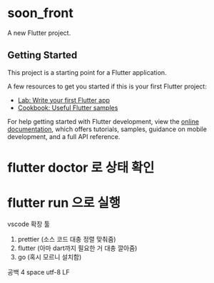 # soon_front

A new Flutter project.

## Getting Started

This project is a starting point for a Flutter application.

A few resources to get you started if this is your first Flutter project:

- [Lab: Write your first Flutter app](https://docs.flutter.dev/get-started/codelab)
- [Cookbook: Useful Flutter samples](https://docs.flutter.dev/cookbook)

For help getting started with Flutter development, view the
[online documentation](https://docs.flutter.dev/), which offers tutorials,
samples, guidance on mobile development, and a full API reference.

# flutter doctor 로 상태 확인
# flutter run 으로 실행

vscode 확장 툴
1. prettier (소스 코드 대충 정렬 맞춰줌)
2. flutter (아마 dart까지 필요한 거 대충 깔아줌)
3. go (혹시 모르니 설치함)

공백 4 space utf-8 LF 
